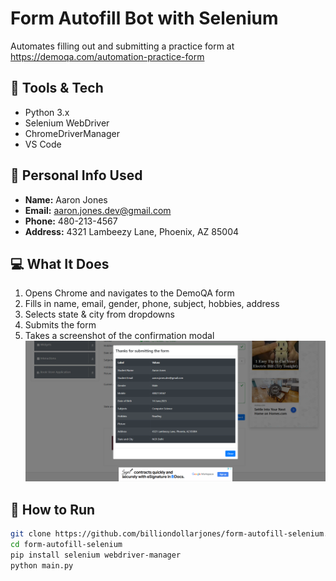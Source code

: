 # Form Autofill Bot with Selenium

Automates filling out and submitting a practice form at
https://demoqa.com/automation-practice-form

## 🔧 Tools & Tech

- Python 3.x
- Selenium WebDriver
- ChromeDriverManager
- VS Code

## 👤 Personal Info Used

- **Name:** Aaron Jones
- **Email:** aaron.jones.dev@gmail.com
- **Phone:** 480-213-4567
- **Address:** 4321 Lambeezy Lane, Phoenix, AZ 85004

## 💻 What It Does

1. Opens Chrome and navigates to the DemoQA form
2. Fills in name, email, gender, phone, subject, hobbies, address
3. Selects state & city from dropdowns
4. Submits the form
5. Takes a screenshot of the confirmation modal 
![Form Submission Screenshot](https://github.com/billiondollarjones/form-autofill-bot/blob/main/form_submission_result.png)

## 🚀 How to Run

```bash
git clone https://github.com/billiondollarjones/form-autofill-selenium.git
cd form-autofill-selenium
pip install selenium webdriver-manager
python main.py
